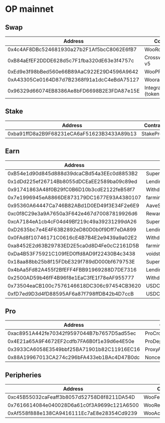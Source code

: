 # OP mainnet

## Swap

<table><thead><tr><th width="461">Address</th><th>Contract</th></tr></thead><tbody><tr><td>0x4c4AF8DBc524681930a27b2F1Af5bcC8062E6fB7</td><td>WooRouterV2</td></tr><tr><td>0xB84aEfEF2DDDE628d5c7F1fba320dE63e3f4757c</td><td>CrosswapRouter v5</td></tr><tr><td>0xEd9e3f98bBed560e66B89AaC922E29D4596A9642</td><td>WooPPV2.2</td></tr><tr><td>0xA43305Ce0164D87d7B2368f91a1dcC4eBdA75127</td><td>WooracleV2.2</td></tr><tr><td>0x96329d66074EB8386Ae8bFD6698B2E3FDA87e15E</td><td>IntegrationHelper (token info)</td></tr></tbody></table>

## Stake

<table><thead><tr><th width="462">Address</th><th>Contract</th></tr></thead><tbody><tr><td>0xba91ffD8a2B9F68231eCA6aF51623B3433A89b13</td><td>StakeProxy</td></tr></tbody></table>

## Earn

<table><thead><tr><th width="467">Address</th><th>Contract</th></tr></thead><tbody><tr><td>0xB54e1d90d845d888d39dcaCBd54a3EEc0d8853B2</td><td>SuperChargerVault_ETH</td></tr><tr><td>0x1dDd225ef26714Bb8055dDCEaEE2589ba09c89ed</td><td>LendingManager_ETH</td></tr><tr><td>0x91741863A48f0B29fC0B6D10b3cdE2122feB58f7</td><td>WithdrawManager_ETH</td></tr><tr><td>0x7e1996945eA8866DE873179DC1677E93A4380107</td><td>farmingvault_ETH</td></tr><tr><td>0x95360A64447Ca746B82ABd1D0ED49f3E34F2e6E9</td><td>AaveStrategy_ETH</td></tr><tr><td>0xc0f8C29e3a9A7650a3F642e467d70087819926d6</td><td>RewardMasterchef</td></tr><tr><td>0xcA7184eA1cb4cF04d49Bf219c49a39231299dA26</td><td>SuperChargerVault_OP</td></tr><tr><td>0xD2635bc7e4E4F63B2892eD80D0b0f9Dff7eDA899</td><td>LendingManager_OP</td></tr><tr><td>0x0FAd8f10746171C0616cE4B7B4E2e9439a9a02E2</td><td>WithdrawManager_OP</td></tr><tr><td>0xa8452E2d63B29783ED2E5ca0d8D4Fe0cC2161D5B</td><td>farmingvault_OP</td></tr><tr><td>0xDa4B53F75921C109fED0ffd8AD9f22430B4c3438</td><td>voidstrategy_OP</td></tr><tr><td>0x18aa88bb25b8f15FDbE329f789dD000bf679753E</td><td>SuperChargerVault_USDC</td></tr><tr><td>0x4bAa5Fd82A455f2BfEFF4FBB91969288D7DE7316</td><td>LendingManager_USDC</td></tr><tr><td>0x2500AD59b46fF4B96f8e1EaC3fE1f78eAF955777</td><td>WithdrawManager_USDC</td></tr><tr><td>0x73504eaCB100c7576146618DC306c97454CB3620</td><td>USDC_VaultV2</td></tr><tr><td>0xfD7ed9D3d4fD88595AF6a87f798ffDB42b4D7ccB</td><td>USDC_StrategyAave</td></tr></tbody></table>

## Pro

<table><thead><tr><th width="469">Address</th><th>Contract</th></tr></thead><tbody><tr><td>0xac8951A442fe70342f9597044B7b7657D5ad55ec</td><td>ProCrossChainRouter</td></tr><tr><td>0x4E21a65A9F4672EF2cdfb7FA6B0f1e39d6e4E50e</td><td>ProDepositor</td></tr><tr><td>0x3933CA6058E3549bbf25BA71901b82C11916EC16</td><td>ProxyAdmin</td></tr><tr><td>0x88A19967013CA274c296bFA433eb1BAc4D47B0dc</td><td>NonceCounter</td></tr></tbody></table>

## Peripheries

<table><thead><tr><th width="473">Address</th><th>Contract</th></tr></thead><tbody><tr><td>0xc45B55032caFeaff3b8057d52758D8f8211DA54D</td><td>WooFeeManager</td></tr><tr><td>0x7616614084e040028D6a61c0f3A9699c121A6500</td><td>WooRebateManager</td></tr><tr><td>0xAf558f888e138CA9416111Ec7aE8e28354Cd9239</td><td>WooAccessManager</td></tr></tbody></table>
